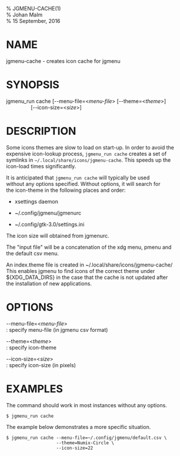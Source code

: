 % JGMENU-CACHE(1)  
% Johan Malm  
% 15 September, 2016

# NAME

jgmenu-cache - creates icon cache for jgmenu

# SYNOPSIS

jgmenu_run cache \[\--menu-file=<*menu-file*> \[\--theme=<*theme*>]  
                 \[\--icon-size=<*size*>]

# DESCRIPTION

Some icons themes are slow to load on start-up. In order to avoid the  
expensive icon-lookup process, `jgmenu_run cache` creates a set of  
symlinks in `~/.local/share/icons/jgmenu-cache`. This speeds up the  
icon-load times significantly.

It is anticipated that `jgmenu_run cache` will typically be used  
without any options specified. Without options, it will search for  
the icon-theme in the following places and order:  

  - xsettings daemon

  - ~/.config/jgmenu/jgmenurc

  - ~/.config/gtk-3.0/settings.ini

The icon size will obtained from jgmenurc.

The "input file" will be a concatenation of the xdg menu, pmenu and  
the default csv menu.

An index.theme file is created in ~/.local/share/icons/jgmenu-cache/  
This enables jgmenu to find icons of the correct theme under  
${XDG_DATA_DIRS} in the case that the cache is not updated after  
the installation of new applications.

# OPTIONS

\--menu-file=<*menu-file*>  
:   specify menu-file (in jgmenu csv format)

\--theme=<*theme*>  
:   specify icon-theme

\--icon-size=<*size*>  
:   specify icon-size (in pixels)

# EXAMPLES

The command should work in most instances without any options.  

    $ jgmenu_run cache

The example below demonstrates a more specific situation.

    $ jgmenu_run cache --menu-file=~/.config/jgmenu/default.csv \
                       --theme=Numix-Circle \
                       --icon-size=22

